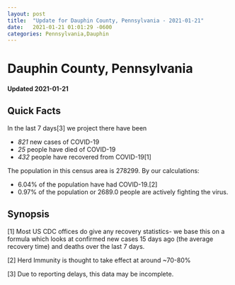 ```yaml
---
layout: post
title:  "Update for Dauphin County, Pennsylvania - 2021-01-21"
date:   2021-01-21 01:01:29 -0600
categories: Pennsylvania,Dauphin
---
```


# Dauphin County, Pennsylvania
#### Updated 2021-01-21

## Quick Facts

In the last 7 days[3] we project there have been
- *821* new cases of COVID-19
- *25* people have died of COVID-19
- *432* people have recovered from COVID-19[1]

The population in this census area is 278299. By our calculations:
- 6.04% of the population have had COVID-19.[2]
- 0.97% of the population or 2689.0 people are actively fighting the virus.

## Synopsis




[1] Most US CDC offices do give any recovery statistics- we base this on a formula which looks at confirmed new cases
15 days ago (the average recovery time) and deaths over the last 7 days.

[2] Herd Immunity is thought to take effect at around ~70-80%

[3] Due to reporting delays, this data may be incomplete.
 
    